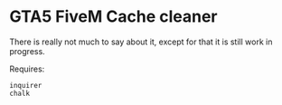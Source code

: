 # GTA5 FiveM Cache cleaner
 
There is really not much to say about it, except for that it is still work in progress.
    

Requires:

    inquirer
    chalk

